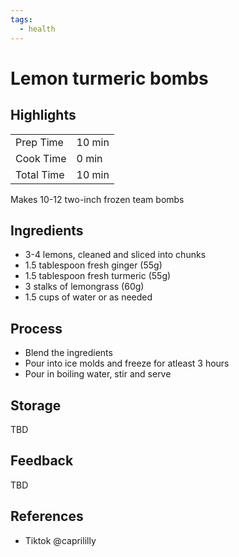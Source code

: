 ```yaml
---
tags:
  - health
---
```


# Lemon turmeric bombs

## Highlights

| | |
|----|-----|
| Prep Time             | 10 min    |
| Cook Time             | 0 min     |
| Total Time            | 10 min    |

Makes 10-12 two-inch frozen team bombs

## Ingredients

* 3-4 lemons, cleaned and sliced into chunks
* 1.5 tablespoon fresh ginger (55g)
* 1.5 tablespoon fresh turmeric (55g)
* 3 stalks of lemongrass (60g)
* 1.5 cups of water or as needed

## Process

* Blend the ingredients
* Pour into ice molds and freeze for atleast 3 hours
* Pour in boiling water, stir and serve

## Storage

TBD

## Feedback

TBD

## References

* Tiktok @caprililly
